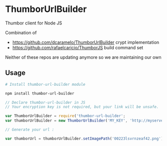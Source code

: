 # ThumborUrlBuilder

Thumbor client for Node JS

Combination of
- https://github.com/dcaramelo/ThumborUrlBuilder crypt implementation
- https://github.com/rafaelcaricio/ThumborJS build command set

Neither of these repos are updating anymore so we are maintaining our own

## Usage

```sh
# Install thumbor-url-builder module

npm install thumbor-url-builder
```

```javascript
// Declare thumbor-url-builder in JS
// Your encryption key is not required, but your link will be unsafe.

var ThumborUrlBuilder = require('thumbor-url-builder';
var thumborUrlBuilder = new ThumborUrlBuilder('MY_KEY', 'http://myserver.thumbor.com');

// Generate your url :

var thumborUrl = thumborUrlBuilder.setImagePath('00223lsvrnzeaf42.png').resize(50,50).buildUrl();
```
